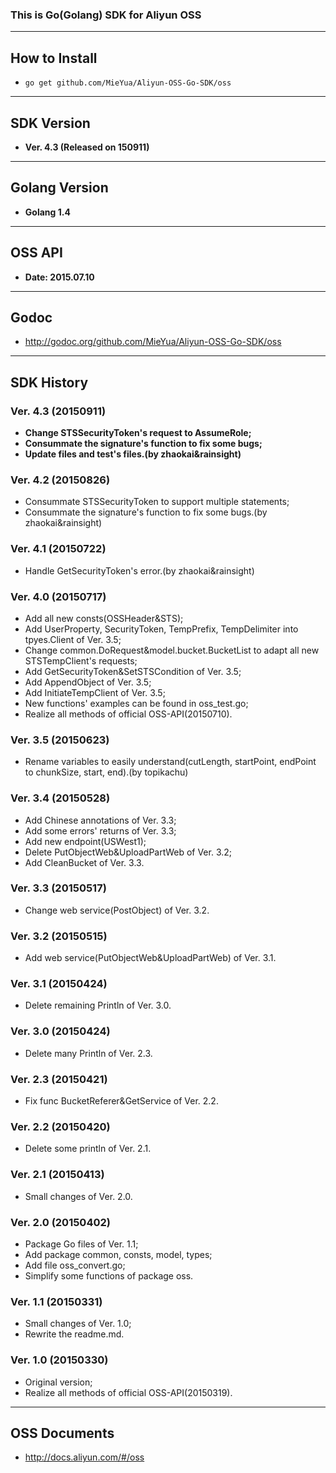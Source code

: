 ### This is Go(Golang) SDK for Aliyun OSS ###
---

## How to Install ##
* `go get github.com/MieYua/Aliyun-OSS-Go-SDK/oss`

---

## SDK Version ##
* <strong>Ver. 4.3 (Released on 150911)</strong>

---

## Golang Version ##
* <strong>Golang 1.4</strong>

---

## OSS API ##
* <strong>Date: 2015.07.10</strong>

---

## Godoc ##
* <http://godoc.org/github.com/MieYua/Aliyun-OSS-Go-SDK/oss>  

---

## SDK History ##

### Ver. 4.3 (20150911) ###
* <strong>Change STSSecurityToken's request to AssumeRole;
* Consummate the signature's function to fix some bugs;
* Update files and test's files.(by zhaokai&rainsight)</strong>

### Ver. 4.2 (20150826) ###
* Consummate STSSecurityToken to support multiple statements;
* Consummate the signature's function to fix some bugs.(by zhaokai&rainsight)

### Ver. 4.1 (20150722) ###
* Handle GetSecurityToken's error.(by zhaokai&rainsight)

### Ver. 4.0 (20150717) ###
* Add all new consts(OSSHeader&STS);
* Add UserProperty, SecurityToken, TempPrefix, TempDelimiter into tpyes.Client of Ver. 3.5;
* Change common.DoRequest&model.bucket.BucketList to adapt all new STSTempClient's requests;
* Add GetSecurityToken&SetSTSCondition of Ver. 3.5;
* Add AppendObject of Ver. 3.5;
* Add InitiateTempClient of Ver. 3.5;
* New functions' examples can be found in oss_test.go;
* Realize all methods of official OSS-API(20150710).

### Ver. 3.5 (20150623) ###
* Rename variables to easily understand(cutLength, startPoint, endPoint to chunkSize, start, end).(by topikachu)

### Ver. 3.4 (20150528) ###
* Add Chinese annotations of Ver. 3.3;
* Add some errors' returns of Ver. 3.3;
* Add new endpoint(USWest1);
* Delete PutObjectWeb&UploadPartWeb of Ver. 3.2;
* Add CleanBucket of Ver. 3.3.

### Ver. 3.3 (20150517) ###
* Change web service(PostObject) of Ver. 3.2.

### Ver. 3.2 (20150515) ###
* Add web service(PutObjectWeb&UploadPartWeb) of Ver. 3.1.

### Ver. 3.1 (20150424) ###
* Delete remaining Println of Ver. 3.0.

### Ver. 3.0 (20150424) ###
* Delete many Println of Ver. 2.3.

### Ver. 2.3 (20150421) ###
* Fix func BucketReferer&GetService of Ver. 2.2.

### Ver. 2.2 (20150420) ###
* Delete some println of Ver. 2.1.

### Ver. 2.1 (20150413) ###
* Small changes of Ver. 2.0.

### Ver. 2.0 (20150402)
* Package Go files of Ver. 1.1;  
* Add package common, consts, model, types;  
* Add file oss_convert.go;  
* Simplify some functions of package oss.

### Ver. 1.1 (20150331) ###
* Small changes of Ver. 1.0;  
* Rewrite the readme.md.

### Ver. 1.0 (20150330) ###
* Original version;
* Realize all methods of official OSS-API(20150319).

---

## OSS Documents ##
* <http://docs.aliyun.com/#/oss>  
